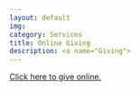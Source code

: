 ```yaml
---
layout: default
img: 
category: Services
title: Online Giving
description: <a name="Giving">
---
```

<a name="Giving"></a><a href="https://www.eservicepayments.com/cgi-bin/Vanco_ver3.vps?appver3=Fi1giPL8kwX_Oe1AO50jRp1Rqr3ivukLX4Z9hiGGXEQS2zfZgdvtsgHvl4ll5gbek0PpduXvnt8gXUeZjQYbn35NHMuDSClX7AF4ZDnC_VA=">Click here to give online.</a>
